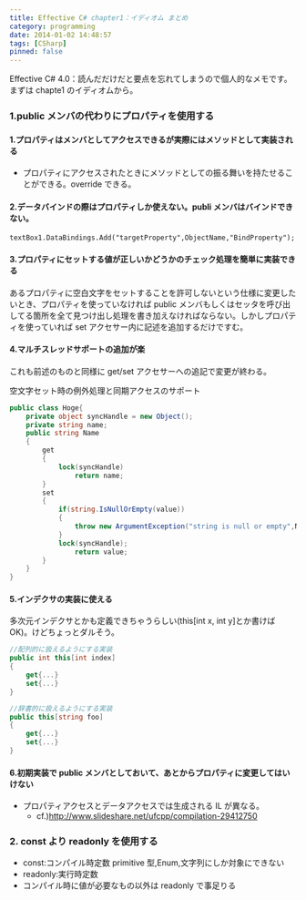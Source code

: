 ```yaml
---
title: Effective C# chapter1：イディオム まとめ
category: programming
date: 2014-01-02 14:48:57
tags: [CSharp]
pinned: false
---
```


Effective C# 4.0：読んだだけだと要点を忘れてしまうので個人的なメモです。まずは chapte1 のイディオムから。

### 1.public メンバの代わりにプロパティを使用する

#### 1.プロパティはメンバとしてアクセスできるが実際にはメソッドとして実装される

- プロパティにアクセスされたときにメソッドとしての振る舞いを持たせることができる。override できる。

#### 2.データバインドの際はプロパティしか使えない。publi メンバはバインドできない。

```
textBox1.DataBindings.Add("targetProperty",ObjectName,"BindProperty");
```

#### 3.プロパティにセットする値が正しいかどうかのチェック処理を簡単に実装できる

あるプロパティに空白文字をセットすることを許可しないという仕様に変更したいとき、プロパティを使っていなければ public メンバもしくはセッタを呼び出してる箇所を全て見つけ出し処理を書き加えなければならない。しかしプロパティを使っていれば set アクセサー内に記述を追加するだけですむ。

#### 4.マルチスレッドサポートの追加が楽

これも前述のものと同様に get/set アクセサーへの追記で変更が終わる。

空文字セット時の例外処理と同期アクセスのサポート

```csharp
public class Hoge{
    private object syncHandle = new Object();
    private string name;
    public string Name
    {
        get
        {
            lock(syncHandle)
                return name;
        }
        set
        {
            if(string.IsNullOrEmpty(value))
            {
                throw new ArgumentException("string is null or empty",Name);
            }
            lock(syncHandle);
                return value;
        }
    }
}
```

#### 5.インデクサの実装に使える

多次元インデクサとかも定義できちゃうらしい(this[int x, int y]とか書けば OK)。けどちょっとダルそう。

```csharp
//配列的に扱えるようにする実装
public int this[int index]
{
    get{...}
    set{...}
}

//辞書的に扱えるようにする実装
public this[string foo]
{
    get{...}
    set{...}
}
```

#### 6.初期実装で public メンバとしておいて、あとからプロパティに変更してはいけない

- プロパティアクセスとデータアクセスでは生成される IL が異なる。
  - cf.)http://www.slideshare.net/ufcpp/compilation-29412750

### 2. const より readonly を使用する

- const:コンパイル時定数 primitive 型,Enum,文字列にしか対象にできない
- readonly:実行時定数
- コンパイル時に値が必要なもの以外は readonly で事足りる
